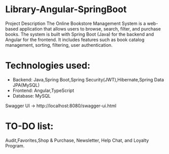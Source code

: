 # Library-Angular-SpringBoot
 
Project Description
The Online Bookstore Management System is a web-based application that allows users to browse, search, filter, and purchase books. The system is built with Spring Boot (Java) for the backend and Angular for the frontend.
It includes features such as book catalog management, sorting, filtering, user authentication.
# Technologies used:
- Backend:
Java,Spring Boot,Spring Security(JWT),Hibernate,Spring Data JPA(MySQL) 
- Frontend:
Angular,TypeScript
- Database:
MySQL

Swagger UI → http://localhost:8080/swagger-ui.html

# TO-DO list:
Audit,Favorites,Shop & Purchase, Newsletter, Help Chat, and Loyalty Program.
